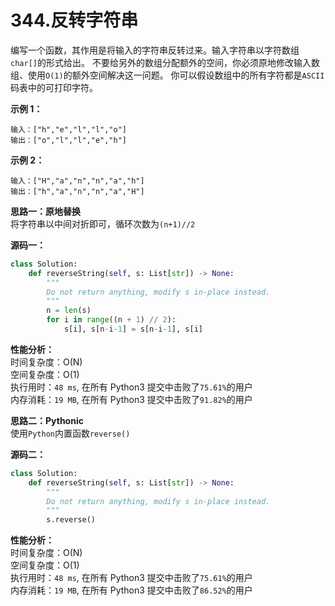 # 344.反转字符串

编写一个函数，其作用是将输入的字符串反转过来。输入字符串以字符数组`char[]`的形式给出。
不要给另外的数组分配额外的空间，你必须原地修改输入数组、使用`O(1)`的额外空间解决这一问题。
你可以假设数组中的所有字符都是`ASCII`码表中的可打印字符。

**示例 1：**
```code
输入：["h","e","l","l","o"]
输出：["o","l","l","e","h"]
```

**示例 2：**
```code
输入：["H","a","n","n","a","h"]
输出：["h","a","n","n","a","H"]
```


**思路一：原地替换**  
将字符串以中间对折即可，循环次数为`(n+1)//2`


**源码一：**
```python
class Solution:
    def reverseString(self, s: List[str]) -> None:
        """
        Do not return anything, modify s in-place instead.
        """
        n = len(s)
        for i in range((n + 1) // 2):
            s[i], s[n-i-1] = s[n-i-1], s[i]
```
**性能分析：**  
时间复杂度：O(N)  
空间复杂度：O(1)  
执行用时：`48 ms`, 在所有 Python3 提交中击败了`75.61%`的用户  
内存消耗：`19 MB`, 在所有 Python3 提交中击败了`91.82%`的用户

**思路二：Pythonic**  
使用`Python`内置函数`reverse()`

**源码二：**
```python
class Solution:
    def reverseString(self, s: List[str]) -> None:
        """
        Do not return anything, modify s in-place instead.
        """
        s.reverse()
```
**性能分析：**  
时间复杂度：O(N)  
空间复杂度：O(1)  
执行用时：`48 ms`, 在所有 Python3 提交中击败了`75.61%`的用户  
内存消耗：`19 MB`, 在所有 Python3 提交中击败了`86.52%`的用户

